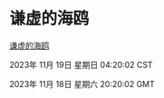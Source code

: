 # 谦虚的海鸥
[谦虚的海鸥](http://219.139.197.168:56308/qxdho/course/base/hotlink/index.php)

2023年 11月 19日 星期日 04:20:02 CST

2023年 11月 18日 星期六 20:20:02 GMT
